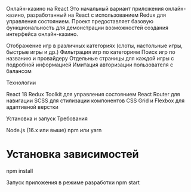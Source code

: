 Онлайн-казино на React
Это начальный вариант приложения онлайн-казино, разработанный на React с использованием Redux для управления состоянием. Проект предоставляет базовую функциональность для демонстрации возможностей создания интерфейса онлайн-казино.

Отображение игр в различных категориях (слоты, настольные игры, быстрые игры и др.)
Фильтрация игр по категориям
Поиск игр по названию и провайдеру
Отдельные страницы для каждой игры с подробной информацией
Имитация авторизации пользователя с балансом

Технологии

React 18
Redux Toolkit для управления состоянием
React Router для навигации
SCSS для стилизации компонентов
CSS Grid и Flexbox для адаптивной верстки

Установка и запуск
Требования

Node.js (16.x или выше)
npm или yarn


# Установка зависимостей
npm install

Запуск приложения в режиме разработки
npm start
